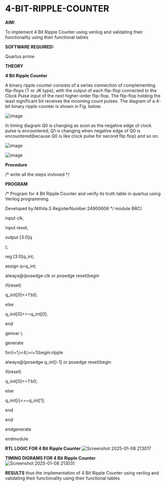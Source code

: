 # 4-BIT-RIPPLE-COUNTER

**AIM:**

To implement  4 Bit Ripple Counter using verilog and validating their functionality using their functional tables

**SOFTWARE REQUIRED:**

Quartus prime

**THEORY**

**4 Bit Ripple Counter**

A binary ripple counter consists of a series connection of complementing flip-flops (T or JK type), with the output of each flip-flop connected to the Clock Pulse input of the next higher-order flip-flop. The flip-flop holding the least significant bit receives the incoming count pulses. The diagram of a 4-bit binary ripple counter is shown in Fig. below.

![image](https://github.com/naavaneetha/4-BIT-RIPPLE-COUNTER/assets/154305477/cb4b74d4-31ab-4359-95d0-d22e67daba13)

In timing diagram Q0 is changing as soon as the negative edge of clock pulse is encountered, Q1 is changing when negative edge of Q0 is encountered(because Q0 is like clock pulse for second flip flop) and so on.

![image](https://github.com/naavaneetha/4-BIT-RIPPLE-COUNTER/assets/154305477/a573a7d6-014e-4e54-93e6-e2ac9530960b)

![image](https://github.com/naavaneetha/4-BIT-RIPPLE-COUNTER/assets/154305477/85e1958a-2fc1-49bb-9a9f-d58ccbf3663c)

**Procedure**

/* write all the steps invloved */

**PROGRAM**

/* Program for 4 Bit Ripple Counter and verify its truth table in quartus using Verilog programming.

 Developed by:Nithila.S
 RegisterNumber:24900606
*/
module BRC(

input clk,

input reset,

output [3:0]q

);

reg [3:0]q_int;

assign q=q_int;

always@(posedge clk or posedge reset)begin

if(reset)

q_init[0]<=1'b0;

else

q_init[0]<=~q_int[0];

end

genvar i;

generate

for(i=1;i<4;i=i+1)begin:ripple

always@(posedge q_int[i-1] or posedge reset)begin

if(reset)

q_init[0]<=1'b0;

else

q_init[i]<=~q_int[1];

end

end

endgenerate

endmodule

**RTL LOGIC FOR 4 Bit Ripple Counter**
![Screenshot 2025-01-08 213017](https://github.com/user-attachments/assets/14359da0-ad70-47d6-8fe0-8e86f989e336)

**TIMING DIGRAMS FOR 4 Bit Ripple Counter**
![Screenshot 2025-01-08 213031](https://github.com/user-attachments/assets/3d6caf5a-4562-4511-b170-a6a7ae897644)

**RESULTS**
thus the implementation of  4 Bit Ripple Counter using verilog and validating their functionality using their functional tables
